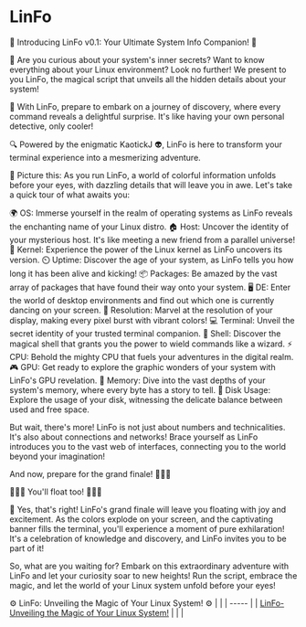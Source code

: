 # LinFo
 🌟 Introducing LinFo v0.1: Your Ultimate System Info Companion! 🌟

🔮 Are you curious about your system's inner secrets? Want to know everything about your Linux environment? Look no further! We present to you LinFo, the magical script that unveils all the hidden details about your system!

🌈 With LinFo, prepare to embark on a journey of discovery, where every command reveals a delightful surprise. It's like having your own personal detective, only cooler!

🔍 Powered by the enigmatic KaotickJ 👽, LinFo is here to transform your terminal experience into a mesmerizing adventure.

🏰 Picture this: As you run LinFo, a world of colorful information unfolds before your eyes, with dazzling details that will leave you in awe. Let's take a quick tour of what awaits you:

🌍 OS: Immerse yourself in the realm of operating systems as LinFo reveals the enchanting name of your Linux distro.
🏠 Host: Uncover the identity of your mysterious host. It's like meeting a new friend from a parallel universe!
🐧 Kernel: Experience the power of the Linux kernel as LinFo uncovers its version.
⏲️ Uptime: Discover the age of your system, as LinFo tells you how long it has been alive and kicking!
📦 Packages: Be amazed by the vast array of packages that have found their way onto your system.
🖥️ DE: Enter the world of desktop environments and find out which one is currently dancing on your screen.
🎨 Resolution: Marvel at the resolution of your display, making every pixel burst with vibrant colors!
💻 Terminal: Unveil the secret identity of your trusted terminal companion.
🔨 Shell: Discover the magical shell that grants you the power to wield commands like a wizard.
⚡️ CPU: Behold the mighty CPU that fuels your adventures in the digital realm.
🎮 GPU: Get ready to explore the graphic wonders of your system with LinFo's GPU revelation.
🧠 Memory: Dive into the vast depths of your system's memory, where every byte has a story to tell.
💾 Disk Usage: Explore the usage of your disk, witnessing the delicate balance between used and free space.

But wait, there's more! LinFo is not just about numbers and technicalities. It's also about connections and networks! Brace yourself as LinFo introduces you to the vast web of interfaces, connecting you to the world beyond your imagination!

And now, prepare for the grand finale! 🎉🎉🎉

🎈🎈🎈 You'll float too! 🎈🎈🎈

🌟 Yes, that's right! LinFo's grand finale will leave you floating with joy and excitement. As the colors explode on your screen, and the captivating banner fills the terminal, you'll experience a moment of pure exhilaration! It's a celebration of knowledge and discovery, and LinFo invites you to be part of it!

So, what are you waiting for? Embark on this extraordinary adventure with LinFo and let your curiosity soar to new heights! Run the script, embrace the magic, and let the world of your Linux system unfold before your eyes!

⚙️ LinFo: Unveiling the Magic of Your Linux System! ⚙️
|       |
| ----- |
| [LinFo- Unveiling the Magic of Your Linux System!](LinFo.png) |
|       |